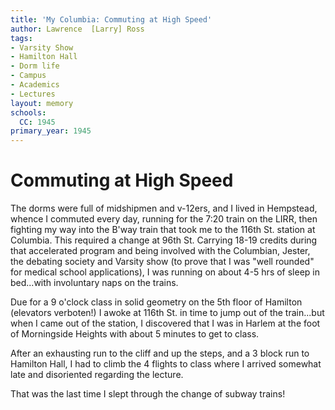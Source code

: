 ```yaml
---
title: 'My Columbia: Commuting at High Speed'
author: Lawrence  [Larry] Ross
tags:
- Varsity Show
- Hamilton Hall
- Dorm life
- Campus
- Academics
- Lectures
layout: memory
schools:
  CC: 1945
primary_year: 1945
---
```

# Commuting at High Speed

The dorms were full of midshipmen and v-12ers, and I  lived in Hempstead, whence I commuted every day, running for the 7:20 train on the LIRR, then fighting my way into the B'way train that took me to the 116th St. station at Columbia.  This required a change at 96th St.  Carrying 18-19 credits during that accelerated program and being involved with the Columbian, Jester, the debating society and Varsity show  (to prove that I was "well rounded" for medical school applications),  I was running on about 4-5 hrs of sleep in bed...with involuntary naps on the trains.

Due for a 9 o'clock class in solid geometry on the 5th floor of Hamilton (elevators verboten!) I awoke at 116th St. in time to jump out of the train...but when I came out of  the station, I discovered that I was in Harlem at the foot of Morningside Heights with about 5 minutes to get to class.

After an exhausting run to the cliff and up the steps, and a 3 block run to Hamilton Hall, I had to climb the 4 flights to class where I arrived somewhat late and disoriented regarding the lecture.

That was the last time I slept through the change of subway trains!
